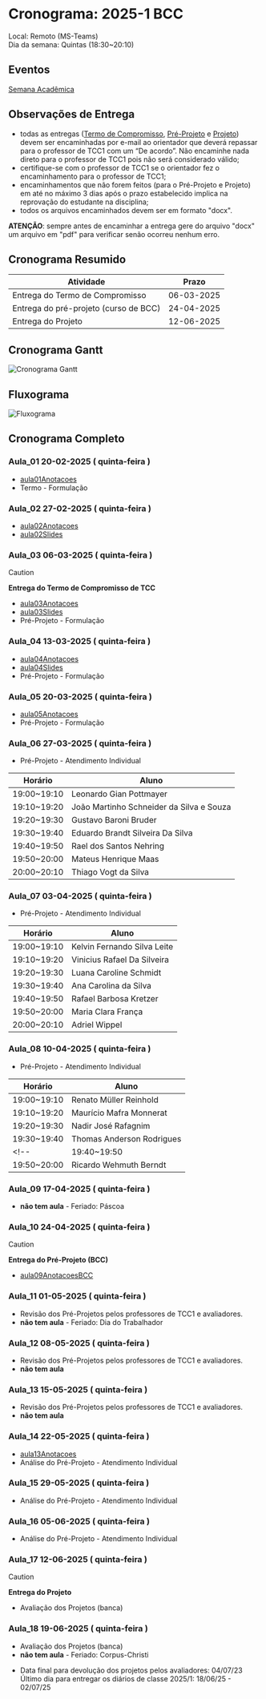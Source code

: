 # Cronograma:   2025-1 BCC  
  
Local:   Remoto (MS-Teams)  
Dia da semana:   Quintas (18:30\~20:10)  
  
<!-- [ ] Aviso: Inicio das aulas <> -->  
  
## Eventos  
  
[Semana Acadêmica](https://github.com/dalton-reis/dalton-reis/blob/main/_._/semanaAcademica.md "Semana Acadêmica")  
<!-- [SEMINCO](https://github.com/dalton-reis/dalton-reis/blob/main/_._/seminco.md "SEMINCO")  -->  
  
## Observações de Entrega  
  
- todas as entregas ([Termo de Compromisso](../Aulas/aula01Anotacoes.md#termo-de-compromisso "Termo de Compromisso"), [Pré-Projeto](../Aulas/aula02Anotacoes.md#modelos-projetos "Pré-Projeto") e [Projeto](../Aulas/aula02Anotacoes.md#modelos-projetos "Projeto")) devem ser encaminhadas por e-mail ao orientador que deverá repassar para o professor de TCC1 com um “De acordo”. Não encaminhe nada direto para o professor de TCC1 pois não será considerado válido;  
- certifique-se com o professor de TCC1 se o orientador fez o encaminhamento para o professor de TCC1;  
- encaminhamentos que não forem feitos (para o Pré-Projeto e Projeto) em até no máximo 3 dias após o prazo estabelecido implica na reprovação do estudante na disciplina;  
- todos os arquivos encaminhados devem ser em formato "docx".  
  
**ATENÇÃO**: sempre antes de encaminhar a entrega gere do arquivo "docx" um arquivo em "pdf" para verificar senão ocorreu nenhum erro.  
  
## Cronograma Resumido  
  
| Atividade | Prazo |  
|--- | ---- |  
| Entrega do Termo de Compromisso |   06-03-2025  |  
| Entrega do pré-projeto (curso de BCC) |   24-04-2025  |  
| Entrega do Projeto |   12-06-2025  |  
  
## Cronograma Gantt  
  
![Cronograma Gantt](../../svg/_BCC/Cronogramas/cronograma_BCC.svg "Cronograma Gantt")  
  
## Fluxograma  
  
![Fluxograma](cronogramaFluxograma.drawio.svg "fluxograma")  
  
## Cronograma Completo  
  
### Aula_01 20-02-2025  ( quinta-feira )  
  
<!-- \[AVISO] Termo atraso https://github.com/dalton-reis/disciplinaTCC1Privado/projects/1#card-67011391 -->  
- [aula01Anotacoes](../Aulas/aula01Anotacoes.md "aula01Anotacoes")  
- Termo - Formulação  
  
### Aula_02 27-02-2025  ( quinta-feira )  
  
- [aula02Anotacoes](../Aulas/aula02Anotacoes.md "aula02Anotacoes")  
- [aula02Slides](../Aulas/aula02Slides.pdf "aula02Slides")  
  
### Aula_03 06-03-2025  ( quinta-feira )  
  
> [!CAUTION]  
> **Entrega do Termo de Compromisso de TCC**  

- [aula03Anotacoes](../Aulas/aula03Anotacoes.md "aula03Anotacoes")  
- [aula03Slides](../Aulas/aula03Slides.pdf "aula03Slides")  
- Pré-Projeto - Formulação  
  
### Aula_04 13-03-2025  ( quinta-feira )  
  
<!-- \[AVISO] Orientadores https://github.com/dalton-reis/disciplinaTCC1Privado/projects/1#card-67524750 -->  
- [aula04Anotacoes](../Aulas/aula04Anotacoes.md "aula04Anotacoes")  
- [aula04Slides](../Aulas/aula04Slides.pdf "aula04Slides")  
- Pré-Projeto - Formulação  
  
### Aula_05 20-03-2025  ( quinta-feira )  
  
<!-- \[AVISO] banca BCC https://github.com/dalton-reis/disciplinaTCC1Privado/projects/1#card-67445813 -->  
- [aula05Anotacoes](../Aulas/aula05Anotacoes.md "aula05Anotacoes")  
- Pré-Projeto - Formulação  
  
### Aula_06 27-03-2025  ( quinta-feira )  
  
<!-- \[AVISO] Atendimento BCC: https://github.com/dalton-reis/disciplinaTCC1Privado/projects/1#card-85660899 -->  
- Pré-Projeto - Atendimento Individual  

| Horário | Aluno |
| -- | --- |  
| 19:00~19:10 | Leonardo Gian Pottmayer |
| 19:10~19:20 | João Martinho Schneider da Silva e Souza |
| 19:20~19:30 | Gustavo Baroni Bruder |
| 19:30~19:40 | Eduardo Brandt Silveira Da Silva |
| 19:40~19:50 | Rael dos Santos Nehring |
| 19:50~20:00 | Mateus Henrique Maas |
| 20:00~20:10 | Thiago Vogt da Silva |

### Aula_07 03-04-2025  ( quinta-feira )  
  
- Pré-Projeto - Atendimento Individual  

| Horário | Aluno |
| -- | --- |  
| 19:00~19:10 | Kelvin Fernando Silva Leite |
| 19:10~19:20 | Vinicius Rafael Da Silveira |
| 19:20~19:30 | Luana Caroline Schmidt |
| 19:30~19:40 | Ana Carolina da Silva |
| 19:40~19:50 | Rafael Barbosa Kretzer |
| 19:50~20:00 | Maria Clara França |
| 20:00~20:10 | Adriel Wippel |
  
### Aula_08 10-04-2025  ( quinta-feira )  
  
- Pré-Projeto - Atendimento Individual  

| Horário | Aluno |
| -- | --- |  
| 19:00~19:10 | Renato Müller Reinhold |
| 19:10~19:20 | Maurício Mafra Monnerat |
| 19:20~19:30 | Nadir José Rafagnim |
| 19:30~19:40 | Thomas Anderson Rodrigues |
<!-- | 19:40~19:50 | Nícolas Zimermann | CANCELOU a disciplina   -->
| 19:50~20:00 | Ricardo Wehmuth Berndt |
  
### Aula_09 17-04-2025  ( quinta-feira )  
  
- **não tem aula**  - Feriado: Páscoa  
  
### Aula_10 24-04-2025  ( quinta-feira )  
  
> [!CAUTION]  
> **Entrega do Pré-Projeto (BCC)**  

- [aula09AnotacoesBCC](../Aulas/aula09AnotacoesBCC.md "aula09AnotacoesBCC")  
  
### Aula_11 01-05-2025  ( quinta-feira )  
  
<!-- \[ ] Revisão dos Pré-Projetos: https://github.com/dalton-reis/disciplinaTCC1Privado/projects/1#card-86157761 -->  
- Revisão dos Pré-Projetos pelos professores de TCC1 e avaliadores.  
- **não tem aula**  - Feriado: Dia do Trabalhador  
  
### Aula_12 08-05-2025  ( quinta-feira )  
  
- Revisão dos Pré-Projetos pelos professores de TCC1 e avaliadores.  
- **não tem aula**  
  
### Aula_13 15-05-2025  ( quinta-feira )  
  
- Revisão dos Pré-Projetos pelos professores de TCC1 e avaliadores.  
- **não tem aula**  
  
### Aula_14 22-05-2025  ( quinta-feira )  
  
- [aula13Anotacoes](../Aulas/aula13Anotacoes.md "aula13Anotacoes")  
- Análise do Pré-Projeto - Atendimento Individual  
  
### Aula_15 29-05-2025  ( quinta-feira )  
  
- Análise do Pré-Projeto - Atendimento Individual  
  
### Aula_16 05-06-2025  ( quinta-feira )  
  
- Análise do Pré-Projeto - Atendimento Individual  
  
### Aula_17 12-06-2025  ( quinta-feira )  
  
> [!CAUTION]  
> **Entrega do Projeto**  

- Avaliação dos Projetos (banca)  
  
### Aula_18 19-06-2025  ( quinta-feira )  
  
- Avaliação dos Projetos (banca)  
- **não tem aula**  - Feriado: Corpus-Christi  
  
<!-- [ ] Aviso: DION: fechar notas <> -->  
- Data final para devolução dos projetos pelos avaliadores:  04/07/23  
Último dia para entregar os diários de classe 2025/1: 18/06/25 - 02/07/25  
